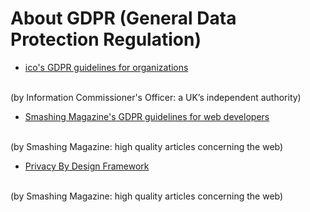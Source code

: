 # About GDPR (General Data Protection Regulation)

- [ico's GDPR guidelines for organizations](https://ico.org.uk/for-organisations/guide-to-the-general-data-protection-regulation-gdpr/)
<br>
(by Information Commissioner's Officer: a UK’s independent authority)

- [Smashing Magazine's GDPR guidelines for web developers](https://www.smashingmagazine.com/2018/02/gdpr-for-web-developers/)
<br>
(by Smashing Magazine: high quality articles concerning the web)

- [Privacy By Design Framework](https://www.smashingmagazine.com/2017/07/privacy-by-design-framework/)
<br>
(by Smashing Magazine: high quality articles concerning the web)